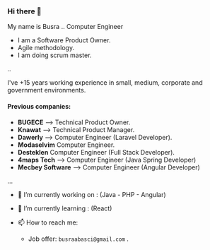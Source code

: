 ### Hi there 👋

My name is Busra .. Computer Engineer
- I am a Software Product Owner.
- Agile methodology.
- I am doing scrum master.

..

I've +15 years working experience in small, medium, corporate and government environments.

#### Previous companies:
- **BUGECE** --> Technical Product Owner.
- **Knawat** --> Technical Product Manager.
- **Dawerly** --> Computer Engineer  (Laravel Developer).
- **Modaselvim**  Computer Engineer.
- **Desteklen**  Computer Engineer  (Full Stack Developer).
- **4maps Tech** --> Computer Engineer (Java Spring Developer)
- **Mecbey Software** --> Computer Engineer (Angular Developer)


...


- 🔭 I’m currently working on : (Java - PHP - Angular)

- 🌱 I’m currently learning : (React)

- 📫 How to reach me:
  - Job offer: `busraabasci@gmail.com` .

<!--
**busrasoft/busra** is a ✨ _special_ ✨ repository because its `README.md` (this file) appears on your GitHub profile.

-->
